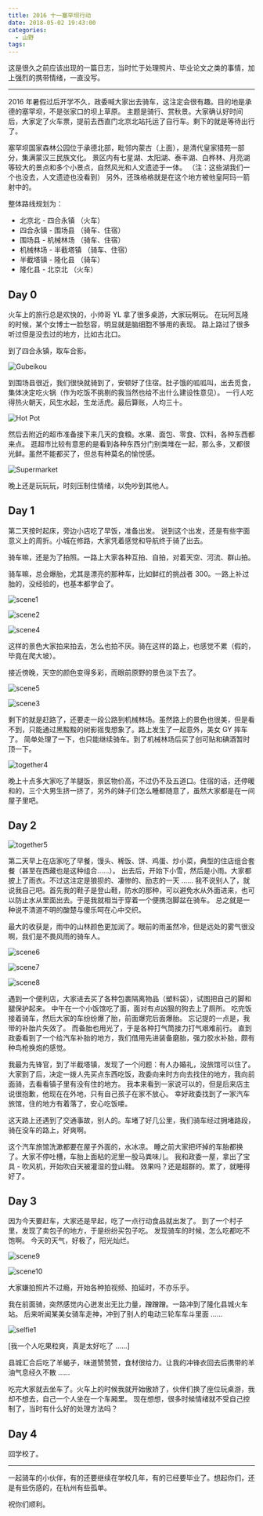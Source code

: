 ```yaml
---
title: 2016 十一塞罕坝行动
date: 2018-05-02 19:43:00
categories:
  - 山野
tags: 
---
```


这是很久之前应该出现的一篇日志，当时忙于处理照片、毕业论文之类的事情，加上强烈的携带情绪，一直没写。

---

2016 年暑假过后开学不久，政委喊大家出去骑车，这注定会很有趣。目的地是承德的塞罕坝，不是张家口的坝上草原。
主题是骑行、赏秋景。大家确认好时间后，大家定了火车票，提前去西直门北京北站托运了自行车。剩下的就是等待出行了。

塞罕坝国家森林公园位于承德北部，毗邻内蒙古（上面），是清代皇家猎苑一部分，集满蒙汉三民族文化。
景区内有七星湖、太阳湖、泰丰湖、白桦林、月亮湖等较大的景点和多个小景点，自然风光和人文遗迹于一体。
（注：这些湖我们一个也没去，人文遗迹也没看到）
另外，还珠格格就是在这个地方被他皇阿玛一箭射中的。

整体路线规划为：

- 北京北 - 四合永镇 （火车）
- 四合永镇 - 围场县 （骑车、住宿）
- 围场县 - 机械林场 （骑车、住宿）
- 机械林场 - 半截塔镇 （骑车、住宿）
- 半截塔镇 - 隆化县 （骑车）
- 隆化县 - 北京北 （火车）

## Day 0

火车上的旅行总是欢快的，小帅哥 YL 拿了很多桌游，大家玩啊玩。
在玩阿瓦隆的时候，某个女博士一脸愁容，明显就是脑细胞不够用的表现。
路上路过了很多听过但是没去过的地方，比如古北口。

到了四合永镇，取车合影。

![Gubeikou](/uploads/2016-together1.jpg)

到围场县很近，我们很快就骑到了，安顿好了住宿。肚子饿的呱呱叫，出去觅食，集体决定吃火锅（作为吃饭不挑剔的我当然也给不出什么建设性意见）。
一行人吃得热火朝天，风生水起，生龙活虎。最后算账，人均三十。

![Hot Pot](/uploads/2016-together2.jpg)

然后去附近的超市准备接下来几天的食粮。水果、面包、零食、饮料，各种东西都来点。
逛超市比较有意思的是看到各种东西分门别类堆在一起，那么多，又都很光鲜。虽然不能都买了，但总有种莫名的愉悦感。

![Supermarket](/uploads/2016-things1.jpg)

晚上还是玩玩玩，时刻压制住情绪，以免吵到其他人。

## Day 1

第二天按时起床，旁边小店吃了早饭，准备出发。
说到这个出发，还是有些字面意义上的周折。小城在修路，大家凭着感觉和导航终于骑了出去。

骑车嘛，还是为了拍照。一路上大家各种互拍、自拍，对着天空、河流、群山拍。

骑车嘛，总会爆胎，尤其是漂亮的那种车，比如鲜红的挑战者 300。一路上补过胎的，没经验的，也基本都学会了。

![scene1](/uploads/2016-scene1.jpg)

![scene2](/uploads/2016-scene2.jpg)

![scene4](/uploads/2016-scene4.jpg)

这样的景色大家拍来拍去，怎么也拍不厌。骑在这样的路上，也感觉不累（假的，毕竟在爬大坡）。

接近傍晚，天空的颜色变得多彩，而眼前原野的景色淡下去了。

![scene5](/uploads/2016-scene5.jpg)

![scene3](/uploads/2016-scene3.jpg)

剩下的就是赶路了，还要走一段公路到机械林场。虽然路上的景色也很美，但是看不到，只能通过黑黢黢的树影摇曳想象了。路上发生了一起意外，美女 GY 摔车了。
简单处理了一下，也只能继续骑车。到了机械林场后买了创可贴和碘酒暂时顶一下。

![together4](/uploads/2016-together4.jpg)

晚上十点多大家吃了羊腿饭，景区物价高，不过仍不及五道口。住宿的话，还停暖和的，三个大男生挤一挤了，另外的妹子们怎么睡都随意了，虽然大家都是在一间屋子里吧。

## Day 2

![together5](/uploads/2016-together5.jpg)

第二天早上在店家吃了早餐，馒头、稀饭、饼、鸡蛋、炒小菜，典型的住店组合套餐（甚至在西藏也是这种组合……）。
出去后，开始下小雪，然后是小雨。大家都披上了雨衣。不过这注定是狼狈的、凄惨的、励志的一天 …… 
我不说别人了，就说我自己吧。首先我的鞋子是登山鞋，防水的那种，可以避免水从外面进来，也可以防止水从里面出去。于是我就相当于穿着一个便携泡脚盆在骑车。
总之就是一种说不清道不明的酸楚与傻乐呵在心中交织。

最大的收获是，雨中的山林颜色更加润了。眼前的雨虽然冷，但是远处的雾气很没啊，我们是不畏风雨的骑车人。

![scene6](/uploads/2016-scene6.jpg)

![scene7](/uploads/2016-scene7.jpg)

![scene8](/uploads/2016-scene8.jpg)

遇到一个便利店，大家进去买了各种包裹隔离物品（塑料袋），试图把自己的脚和腿保护起来。
中午在一个小饭馆吃了面，面对有点凶狠的狗去上了厕所。
吃完饭接着骑车，然后大家的车纷纷爆了胎，前面爆完后面爆胎。
忘记提的一点是，我带的补胎片失效了。
而备胎也用光了，于是各种打气筒接力打气艰难前行。
直到政委看到了一个给汽车补胎的地方，我们借用先进装备磨胎，强力胶水补胎，颇有种鸟枪换炮的感觉。

我最为先锋官，到了半截塔镇，发现了一个问题：有人办婚礼，没旅馆可以住了。
大家到了后，决定一拨人先买点东西吃饭，政委向来时方向去找住的地方，我向前面骑，去看看镇子里有没有住的地方。
我本来看到一家说可以的，但是后来店主说很抱歉，他现在在外地，只有自己孩子在家不放心。
幸好政委找到了一家汽车旅馆，住的地方有着落了，安心吃饭喽。

这天路上还遇到了交通事故，别人的。车堵了好几公里，我们骑车经过拥堵路段，骑在没车的路上，好爽啊。

这个汽车旅馆洗漱都要在屋子外面的，水冰凉。
睡之前大家把坏掉的车胎都换了。大家不停吐槽，车胎上面粘的泥里一股马粪味儿。
我和政委一屋，拿出了宝具 - 吹风机，开始吹白天被灌湿的登山鞋。
效果吗？还是超群的。累了，就睡得好了。

## Day 3

因为今天要赶车，大家还是早起，吃了一点行动食品就出发了。
到了一个村子里，发现了卖包子的地方，于是纷纷买包子吃。
发现骑车的时候，怎么吃都吃不饱啊。
今天的天气，好极了，阳光灿烂。

![scene9](/uploads/2016-scene9.jpg)

![scene10](/uploads/2016-scene10.jpg)

大家嫌拍照片不过瘾，开始各种拍视频、拍延时，不亦乐乎。

我在前面骑，突然感觉内心迸发出无比力量，蹭蹭蹭。一路冲到了隆化县城火车站。
后来听闻某美女骑车走神，冲到了别人的电动三轮车车斗里面 ……

![selfie1](/uploads/2016-selfie1.jpg)

[我一个人吃果粒爽，真是太好吃了 ……]

县城汇合后吃了羊蝎子，味道赞赞赞，食材很给力。让我的冲锋衣回去后携带的羊油气息经久不散 ……

吃完大家就去坐车了。火车上的时候我就开始傲娇了，伙伴们换了座位玩桌游，我却不想去，自己一个人坐在一个车厢里。
现在想想，很多时候情绪就不受自己控制了，当时有什么好的处理方法吗？

## Day 4

回学校了。

---

一起骑车的小伙伴，有的还要继续在学校几年，有的已经要毕业了。想起你们，还是有些伤感的，在杭州有些孤单。

祝你们顺利。
